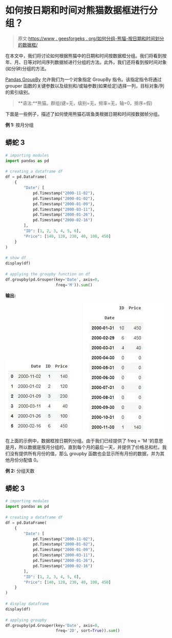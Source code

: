 # 如何按日期和时间对熊猫数据框进行分组？

> 原文:[https://www . geesforgeks . org/如何分组-熊猫-按日期和时间划分的数据框/](https://www.geeksforgeeks.org/how-to-group-pandas-dataframe-by-date-and-time/)

在本文中，我们将讨论如何根据熊猫中的日期和时间按数据框分组。我们将看到按年、月、日等对时间序列数据帧进行分组的方法。此外，我们还将看到按时间对象(如分钟)分组的方法。

[Pandas GroupBy](https://www.geeksforgeeks.org/pandas-groupby/) 允许我们为一个对象指定 GroupBy 指令。该指定指令将通过 grouper 函数的关键参数以及级别和/或轴参数(如果给定)选择一列，目标对象/列的索引级别。

> **语法:**熊猫。群组(键=无，级别=无，频率=无，轴=0，排序=假)

下面是一些例子，描述了如何使用熊猫石斑鱼类根据日期和时间按数据帧分组。

**例 1:** 按月分组

## 蟒蛇 3

```py
# importing modules
import pandas as pd

# creating a dataframe df
df = pd.DataFrame(
    {
        "Date": [
            pd.Timestamp("2000-11-02"),
            pd.Timestamp("2000-01-02"),
            pd.Timestamp("2000-01-09"),
            pd.Timestamp("2000-03-11"),
            pd.Timestamp("2000-01-26"),
            pd.Timestamp("2000-02-16")
        ],
        "ID": [1, 2, 3, 4, 5, 6],
        "Price": [140, 120, 230, 40, 100, 450]
    }
)

# show df
display(df)

# applying the groupby function on df
df.groupby(pd.Grouper(key='Date', axis=0, 
                      freq='M')).sum()
```

**输出:**

![](img/93e71534ce10d5fe31a35231cd7a724a.png) ![](img/2225ddbfb7a7861e78b1a27766d50628.png)

在上面的示例中，数据框按日期列分组。由于我们已经提供了 freq = 'M '的意思是月，所以数据是按月分组的，直到每个月的最后一天，并提供了价格总和栏。我们没有提供所有月份的值，那么 groupby 函数也会显示所有月份的数据，并为其他月份分配值 0。

**例 2:** 分组天数

## 蟒蛇 3

```py
# importing modules
import pandas as pd

# creating a dataframe df
df = pd.DataFrame(
    {
        "Date": [
            pd.Timestamp("2000-11-02"),
            pd.Timestamp("2000-01-02"),
            pd.Timestamp("2000-01-09"),
            pd.Timestamp("2000-03-11"),
            pd.Timestamp("2000-01-26"),
            pd.Timestamp("2000-02-16")
        ],
        "ID": [1, 2, 3, 4, 5, 6],
        "Price": [140, 120, 230, 40, 100, 450]
    }
)

# display dataframe
display(df)

# applying groupby
df.groupby(pd.Grouper(key='Date', axis=0, 
                      freq='2D', sort=True)).sum()
```